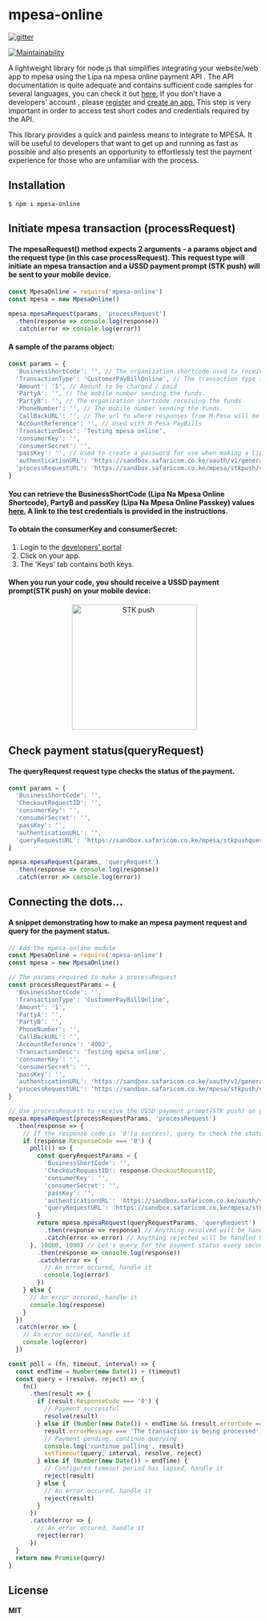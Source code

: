 # mpesa-online

[![gitter](https://img.shields.io/gitter/room/nwjs/nw.js.svg)](https://gitter.im/mpesa-online/Lobby?utm_source=share-link&utm_medium=link&utm_campaign=share-link) 

[![Maintainability](https://api.codeclimate.com/v1/badges/6503d69d6587f7ca5209/maintainability)](https://codeclimate.com/github/Njunge11/mpesa-online/maintainability)

A lightweight library for node.js that simplifies integrating your website/web app to mpesa using the Lipa na mpesa online payment API . The API documentation is quite adequate and contains sufficient code samples for several languages, you can check it out [here.](https://developer.safaricom.co.ke/docs#lipa-na-m-pesa-online-payment) If you don't have a developers' account , please [register](https://developer.safaricom.co.ke/login-register) and [create an app.](https://developer.safaricom.co.ke/docs#creating-a-sandbox-app) This step is very important in order to access test short codes and credentials required by the API.

This library provides a quick and painless means to integrate to MPESA. It will be useful to developers that want to get up and running as fast as possible and also presents an opportunity to effortlessly test the payment experience for those who are unfamiliar with the process. 

## Installation
```
$ npm i mpesa-online
```
## Initiate mpesa transaction (processRequest)
#### The mpesaRequest() method expects 2 arguments - a params object and the request type (in this case processRequest). This request type will initiate an mpesa transaction and a USSD payment prompt (STK push) will be sent to your mobile device.

####
```javascript
const MpesaOnline = require('mpesa-online')
const mpesa = new MpesaOnline()

mpesa.mpesaRequest(params, 'processRequest')
  .then(response => console.log(response))
  .catch(error => console.log(error))
```
#### A sample of the params object:
```javascript
const params = {
  'BusinessShortCode': '', // The organization shortcode used to receive the transaction.
  'TransactionType': 'CustomerPayBillOnline', // The transaction type to be used for this request.
  'Amount': '1', // Amount to be charged / paid
  'PartyA': '', // The mobile number sending the funds.
  'PartyB': '', // The organization shortcode receiving the funds
  'PhoneNumber': '', // The mobile number sending the funds.
  'CallBackURL': '', // The url to where responses from M-Pesa will be sent to.
  'AccountReference': '', // Used with M-Pesa PayBills
  'TransactionDesc': 'Testing mpesa online',
  'consumerKey': '',
  'consumerSecret': '',
  'passKey': '', // Used to create a password for use when making a Lipa Na M-Pesa Online Payment API calls
  'authenticationURL': 'https://sandbox.safaricom.co.ke/oauth/v1/generate?grant_type=client_credentials', // MPESA authentication end point
  'processRequestURL': 'https://sandbox.safaricom.co.ke/mpesa/stkpush/v1/processrequest' // MPESA request processing end point
}
```
#### You can retrieve the BusinessShortCode (Lipa Na Mpesa Online Shortcode), PartyB and passKey (Lipa Na Mpesa Online Passkey) values [here.](https://developer.safaricom.co.ke/docs#test-credentials) A link to the test credentials is provided in the instructions.

#### To obtain the consumerKey and consumerSecret:
1. Login to the [developers' portal](https://developer.safaricom.co.ke/login-register)
2. Click on your app.
3. The 'Keys' tab contains both keys.

#### When you run your code, you should receive a USSD payment prompt(STK push) on your mobile device:
<p align = "center">
<img src = https://raw.githubusercontent.com/Njunge11/mpesa-online/master/IMG_8703.PNG  alt="STK push" width="250"/>
</p>

## Check payment status(queryRequest)
#### The queryRequest request type checks the status of the payment.

```javascript
const params = {
  'BusinessShortCode': '',
  'CheckoutRequestID': '',
  'consumerKey': '',
  'consumerSecret': '',
  'passKey': '',
  'authenticationURL': '',
  'queryRequestURL': 'https://sandbox.safaricom.co.ke/mpesa/stkpushquery/v1/query'
}
```
```javascript
mpesa.mpesaRequest(params, 'queryRequest')
  .then(response => console.log(response))
  .catch(error => console.log(error))
```
## Connecting the dots...
#### A snippet demonstrating how to make an mpesa payment request and query for the payment status.
```javascript
// Add the mpesa-online module
const MpesaOnline = require('mpesa-online')
const mpesa = new MpesaOnline()

// The params required to make a processRequest
const processRequestParams = {
  'BusinessShortCode': '',
  'TransactionType': 'CustomerPayBillOnline',
  'Amount': '1',
  'PartyA': '',
  'PartyB': '',
  'PhoneNumber': '',
  'CallBackURL': '',
  'AccountReference': '4002',
  'TransactionDesc': 'Testing mpesa online',
  'consumerKey': '',
  'consumerSecret': '',
  'passKey': '',
  'authenticationURL': 'https://sandbox.safaricom.co.ke/oauth/v1/generate?grant_type=client_credentials',
  'processRequestURL': 'https://sandbox.safaricom.co.ke/mpesa/stkpush/v1/processrequest'
}

// Use processRequest to receive the USSD payment prompt(STK push) on your mobile device
mpesa.mpesaRequest(processRequestParams, 'processRequest')
  .then(response => {
    // If the response code is '0'(a success), query to check the status of the payment
    if (response.ResponseCode === '0') {
      poll(() => {
        const queryRequestParams = {
          'BusinessShortCode': '',
          'CheckoutRequestID': response.CheckoutRequestID,
          'consumerKey': '',
          'consumerSecret': '',
          'passKey': '',
          'authenticationURL': 'https://sandbox.safaricom.co.ke/oauth/v1/generate?grant_type=client_credentials',
          'queryRequestURL': 'https://sandbox.safaricom.co.ke/mpesa/stkpushquery/v1/query'
        }
        return mpesa.mpesaRequest(queryRequestParams, 'queryRequest')
          .then(response => response) // Anything resolved will be handled here
          .catch(error => error) // Anything rejected will be handled here
      }, 10000, 1000) // Let's query for the payment status every second for 10 seconds, to cater for any little delay in processing
        .then(response => console.log(response))
        .catch(error => {
          // An error occured, handle it
          console.log(error)
        })
    } else {
      // An error occured, handle it
      console.log(response)
    }
  })
  .catch(error => {
    // An error occured, handle it
    console.log(error)
  })

const poll = (fn, timeout, interval) => {
  const endTime = Number(new Date()) + (timeout)
  const query = (resolve, reject) => {
    fn()
      .then(result => {
        if (result.ResponseCode === '0') {
          // Payment successful
          resolve(result)
        } else if (Number(new Date()) < endTime && (result.errorCode === '500.001.1001' &&
          result.errorMessage === 'The transaction is being processed')) {
          // Payment pending, continue querying
          console.log('continue polling', result)
          setTimeout(query, interval, resolve, reject)
        } else if (Number(new Date()) > endTime) {
          // Configured timeout period has lapsed, handle it
          reject(result)
        } else {
          // An error occured, handle it
          reject(result)
        }
      })
      .catch(error => {
        // An error occured, handle it
        reject(error)
      })
  }
  return new Promise(query)
}
```
## License
#### MIT

